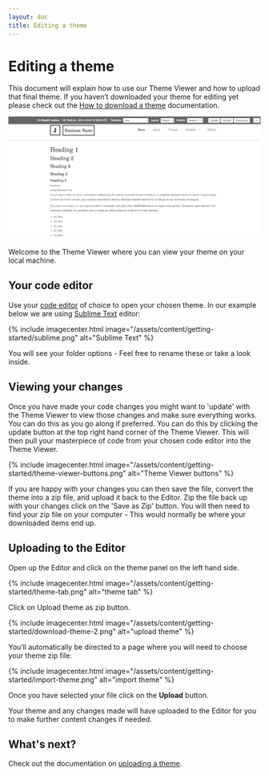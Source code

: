 ```yaml
---
layout: doc
title: Editing a theme
---
```


# Editing a theme

This document will explain how to use our Theme Viewer and how to upload that final theme. If you haven’t downloaded your theme for editing yet please check out the [How to download a theme](/getting-started/downloading/) documentation.

![Theme Viewer](/assets/content/getting-started/theme-viewer.png)

Welcome to the Theme Viewer where you can view your theme on your local machine.

## Your code editor 

Use your [code editor](/getting-started/#a-code-editor) of choice to open your chosen theme. In our example below we are using [Sublime Text](http://www.sublimetext.com/3) editor:

{% include imagecenter.html image="/assets/content/getting-started/sublime.png" alt="Sublime Text" %}

You will see your folder options - Feel free to rename these or take a look inside.

## Viewing your changes

Once you have made your code changes you might want to 'update' with the Theme Viewer to view those changes and make sure everything works. You can do this as you go along if preferred. You can do this by clicking the update button at the top right hand corner of the Theme Viewer. This will then pull your masterpiece of code from your chosen code editor into the Theme Viewer.

{% include imagecenter.html image="/assets/content/getting-started/theme-viewer-buttons.png" alt="Theme Viewer buttons" %}

If you are happy with your changes you can then save the file, convert the theme into a zip file, and upload it back to the Editor. Zip the file back up with your changes click on the 'Save as Zip' button. You will then need to find your zip file on your computer - This would normally be where your downloaded items end up. 

## Uploading to the Editor

Open up the Editor and click on the theme panel on the left hand side.

{% include imagecenter.html image="/assets/content/getting-started/theme-tab.png" alt="theme tab" %}

Click on Upload theme as zip button.

{% include imagecenter.html image="/assets/content/getting-started/download-theme-2.png" alt="upload theme" %}

You’ll automatically be directed to a page where you will need to choose your theme zip file:

{% include imagecenter.html image="/assets/content/getting-started/import-theme.png" alt="import theme" %}

Once you have selected your file click on the **Upload** button.

Your theme and any changes made will have uploaded to the Editor for you to make further content changes if needed.

## What's next?

Check out the documentation on [uploading a theme](/getting-started/uploading/).
